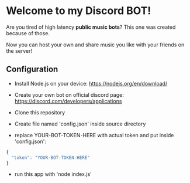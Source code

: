# Welcome to my Discord BOT!

Are you tired of high latency **public music bots**? This one was created because of those.  

Now you can host your own and share music you like with your friends on the server!

## Configuration

- Install Node.js on your device:
https://nodejs.org/en/download/

- Create your own bot on official discord page:
https://discord.com/developers/applications

- Clone this repository

- Create file named 'config.json' inside source directory

- replace YOUR-BOT-TOKEN-HERE with actual token and put inside 'config.json':

```javascript
{
  "token": "YOUR-BOT-TOKEN-HERE"
}
```

- run this app with 'node index.js'
